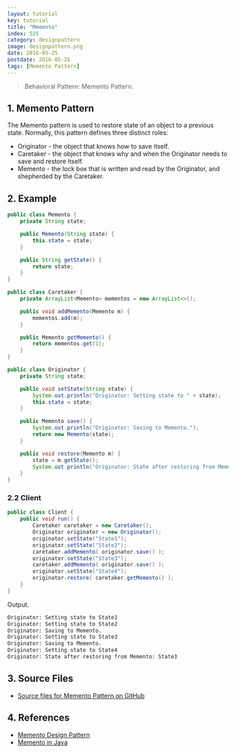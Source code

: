 ```yaml
---
layout: tutorial
key: tutorial
title: "Memento"
index: 525
category: designpattern
image: designpattern.png
date: 2016-05-25
postdate: 2016-05-25
tags: [Memento Pattern]
---
```


> Behavioral Pattern: Memento Pattern.

## 1. Memento Pattern
The Memento pattern is used to restore state of an object to a previous state. Normally, this pattern defines three distinct roles:
* Originator - the object that knows how to save itself.
* Caretaker - the object that knows why and when the Originator needs to save and restore itself.
* Memento - the lock box that is written and read by the Originator, and shepherded by the Caretaker.

## 2. Example
```java
public class Memento {
    private String state;

    public Memento(String state) {
        this.state = state;
    }

    public String getState() {
        return state;
    }
}

public class Caretaker {
    private ArrayList<Memento> mementos = new ArrayList<>();

    public void addMemento(Memento m) {
        mementos.add(m);
    }

    public Memento getMemento() {
        return mementos.get(1);
    }
}

public class Originator {
    private String state;

    public void setState(String state) {
        System.out.println("Originator: Setting state to " + state);
        this.state = state;
    }

    public Memento save() {
        System.out.println("Originator: Saving to Memento.");
        return new Memento(state);
    }

    public void restore(Memento m) {
        state = m.getState();
        System.out.println("Originator: State after restoring from Memento: " + state);
    }
}
```
### 2.2 Client
```java
public class Client {
    public void run() {
        Caretaker caretaker = new Caretaker();
        Originator originator = new Originator();
        originator.setState("State1");
        originator.setState("State2");
        caretaker.addMemento( originator.save() );
        originator.setState("State3");
        caretaker.addMemento( originator.save() );
        originator.setState("State4");
        originator.restore( caretaker.getMemento() );
    }
}
```
Output.
```sh
Originator: Setting state to State1
Originator: Setting state to State2
Originator: Saving to Memento.
Originator: Setting state to State3
Originator: Saving to Memento.
Originator: Setting state to State4
Originator: State after restoring from Memento: State3
```

## 3. Source Files
* [Source files for Memento Pattern on GitHub](https://github.com/jojozhuang/design-patterns-java/tree/master/design-pattern-memento)

## 4. References
* [Memento Design Pattern](https://sourcemaking.com/design_patterns/memento)
* [Memento in Java](https://sourcemaking.com/design_patterns/memento/java/1)

